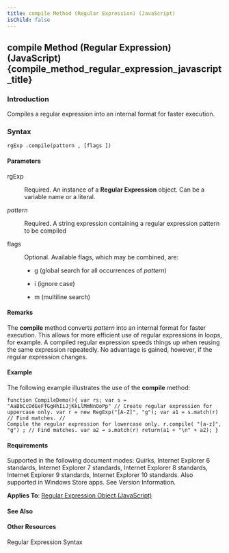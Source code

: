 ```yaml
---
title: compile Method (Regular Expression) (JavaScript)
isChild: false
---
```


## compile Method (Regular Expression) (JavaScript) {compile_method_regular_expression_javascript_title}

### Introduction 

 Compiles a regular expression into an internal format for faster execution.

### Syntax 

```
rgExp .compile(pattern , [flags ])
```

#### Parameters 

<div id="sectionSection0" class="section" name="collapseableSection" style="" expanded="true">
  <dl class="authored">
    <dt>
      <span class="parameter" sdata="paramReference" xmlns:util="util">rgExp</span>
    </dt>
    <dd>
      <p xmlns:util="util">
        Required. An instance of a <b>Regular Expression</b> object. Can be a variable name or a literal.
      </p>
    </dd>
    <dt>
      <i xmlns:util="util">pattern</i>
    </dt>
    <dd>
      <p xmlns:util="util">
        Required. A string expression containing a regular expression pattern to be compiled
      </p>
    </dd>
    <dt>
      <span class="parameter" sdata="paramReference" xmlns:util="util">flags</span>
    </dt>
    <dd>
      <p xmlns:util="util">
        Optional. Available flags, which may be combined, are:
      </p>
      <ul xmlns:util="util">
        <li>
          <p>
            g (global search for all occurrences of <i>pattern</i>)
          </p>
        </li>
        <li>
          <p>
            i (ignore case)
          </p>
        </li>
        <li>
          <p>
            m (multiline search)
          </p>
        </li>
      </ul>
    </dd>
  </dl>
</div>

#### Remarks 

<div id="languageReferenceRemarksSection" class="section" name="collapseableSection" style="">
  <p xmlns:util="util">
    The <b>compile</b> method converts <i>pattern</i> into an internal format for faster execution. This allows for more efficient use of regular expressions in loops, for example. A compiled regular
    expression speeds things up when reusing the same expression repeatedly. No advantage is gained, however, if the regular expression changes.
  </p>
</div>

#### Example 

<p xmlns:util="util">
  The following example illustrates the use of the <b>compile</b> method:
</p>

```
function CompileDemo(){ var rs; var s = "AaBbCcDdEeFfGgHhIiJjKkLlMmNnOoPp" // Create regular expression for uppercase only. var r = new RegExp("[A-Z]", "g"); var a1 = s.match(r) // Find matches. //
Compile the regular expression for lowercase only. r.compile( "[a-z]", "g") ; // Find matches. var a2 = s.match(r) return(a1 + "\n" + a2); }
```

#### Requirements 

<div id="requirementsTitleSection" class="section" name="collapseableSection" style="">
  <p xmlns:util="util"></p>
  <p>
    Supported in the following document modes: Quirks, Internet Explorer 6 standards, Internet Explorer 7 standards, Internet Explorer 8 standards, Internet Explorer 9 standards, Internet Explorer 10
    standards. Also supported in Windows Store apps. See Version Information.
  </p>
  <p xmlns:util="util">
    <b>Applies To</b>: <span sdata="link"><a href="346aa83e-a045-47ea-acae-b42c7b121534.htm">Regular Expression Object (JavaScript)</a></span>
  </p>
</div>

#### See Also 

<div id="seeAlsoSection" class="section" name="collapseableSection" style="">
  <h4 class="subHeading">
    Other Resources
  </h4>
  <div class="seeAlsoStyle">
    <span sdata="link" xmlns:util="util">Regular Expression Syntax</span>
  </div>
</div>

